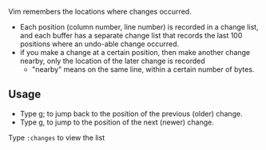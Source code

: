 
Vim remembers the locations where changes occurred. 
- Each position (column number, line number) is recorded in a change list, and each buffer has a separate change list that records the last 100 positions where an undo-able change occurred.
- if you make a change at a certain position, then make another change nearby, only the location of the later change is recorded 
    - "nearby" means on the same line, within a certain number of bytes.

## Usage
- Type g; to jump back to the position of the previous (older) change.
- Type g, to jump to the position of the next (newer) change.

Type `:changes` to view the list